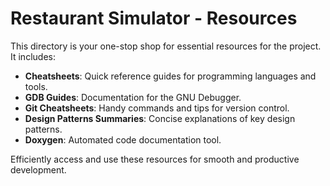 # Restaurant Simulator - Resources

This directory is your one-stop shop for essential resources for the project. It includes:

- **Cheatsheets**: Quick reference guides for programming languages and tools.
- **GDB Guides**: Documentation for the GNU Debugger.
- **Git Cheatsheets**: Handy commands and tips for version control.
- **Design Patterns Summaries**: Concise explanations of key design patterns.
- **Doxygen**: Automated code documentation tool.

Efficiently access and use these resources for smooth and productive development.
